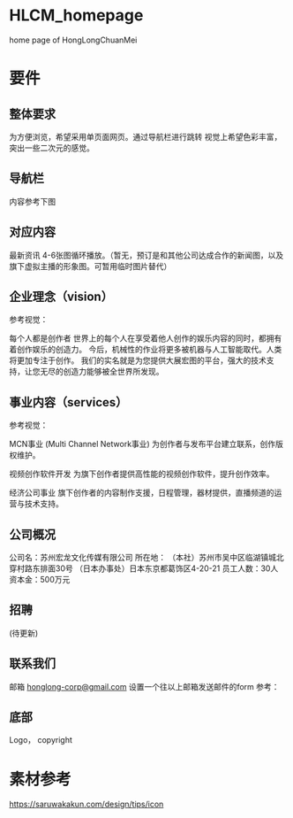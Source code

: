# HLCM_homepage
home page of HongLongChuanMei

# 要件

## 整体要求
为方便浏览，希望采用单页面网页。通过导航栏进行跳转
视觉上希望色彩丰富，突出一些二次元的感觉。

## 导航栏
内容参考下图
 

## 对应内容
最新资讯
4-6张图循环播放。（暂无，预订是和其他公司达成合作的新闻图，以及旗下虚拟主播的形象图。可暂用临时图片替代）

## 企业理念（vision）
参考视觉：
 
每个人都是创作者
世界上的每个人在享受着他人创作的娱乐内容的同时，都拥有着创作娱乐的创造力。
今后，机械性的作业将更多被机器与人工智能取代。人类将更加专注于创作。
我们的实名就是为您提供大展宏图的平台，强大的技术支持，让您无尽的创造力能够被全世界所发现。

## 事业内容（services）
参考视觉：
 
MCN事业
(Multi Channel Network事业)
为创作者与发布平台建立联系，创作版权维护。

视频创作软件开发
为旗下创作者提供高性能的视频创作软件，提升创作效率。

经济公司事业
旗下创作者的内容制作支援，日程管理，器材提供，直播频道的运营与技术支持。

## 公司概况
公司名：苏州宏龙文化传媒有限公司
所在地：
（本社）苏州市吴中区临湖镇城北穿村路东排面30号
（日本办事处）日本东京都葛饰区4-20-21
员工人数：30人
资本金：500万元

## 招聘
(待更新)

## 联系我们
邮箱 honglong-corp@gmail.com
设置一个往以上邮箱发送邮件的form
参考：
 

## 底部
Logo， copyright

# 素材参考
https://saruwakakun.com/design/tips/icon
